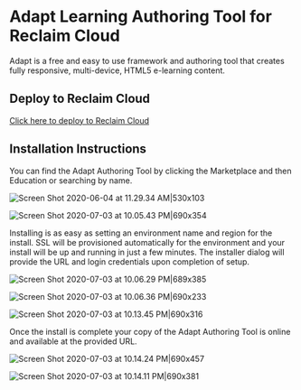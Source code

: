 # Adapt Learning Authoring Tool for Reclaim Cloud
Adapt is a free and easy to use framework and authoring tool that creates fully responsive, multi-device, HTML5 e-learning content.
## Deploy to Reclaim Cloud
[Click here to deploy to Reclaim Cloud](https://app.my.reclaim.cloud/?app=adapt)

## Installation Instructions
You can find the Adapt Authoring Tool by clicking the Marketplace and then Education or searching by name.

![Screen Shot 2020-06-04 at 11.29.34 AM|530x103](https://community.reclaimhosting.com/uploads/default/original/2X/6/66fffe086313e6975f16e1afe89e18c34510c6c8.png) 

![Screen Shot 2020-07-03 at 10.05.43 PM|690x354](https://community.reclaimhosting.com/uploads/default/optimized/2X/7/7d245be69a6b76981c533af9b7d64229f6bacf03_2_1380x708.png) 

Installing is as easy as setting an environment name and region for the install. SSL will be provisioned automatically for the environment and your install will be up and running in just a few minutes. The installer dialog will provide the URL and login credentials upon completion of setup.

![Screen Shot 2020-07-03 at 10.06.29 PM|689x385](https://community.reclaimhosting.com/uploads/default/original/2X/8/80d441478b931767ec14900d15747d0387bdba0e.png) 

![Screen Shot 2020-07-03 at 10.06.36 PM|690x233](https://community.reclaimhosting.com/uploads/default/original/2X/d/df07d3aebece5848832d493acea1f14e31a9ab92.png) 

![Screen Shot 2020-07-03 at 10.13.45 PM|690x316](https://community.reclaimhosting.com/uploads/default/original/2X/5/551d981ddbf75bcdf41389d6ebe3ea43cbfd9cba.png) 

Once the install is complete your copy of the Adapt Authoring Tool is online and available at the provided URL.

![Screen Shot 2020-07-03 at 10.14.24 PM|690x457](https://community.reclaimhosting.com/uploads/default/optimized/2X/e/e2ad6228412bf31a69f56f5329fea99f5e784de9_2_1380x914.jpeg) 

![Screen Shot 2020-07-03 at 10.14.11 PM|690x381](https://community.reclaimhosting.com/uploads/default/optimized/2X/6/6ac8887045290b492426c42b3664956b5e40c559_2_1380x762.png)